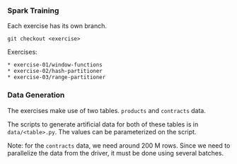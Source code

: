### Spark Training

Each exercise has its own branch.

```
git checkout <exercise>
```

Exercises:

```
* exercise-01/window-functions
* exercise-02/hash-partitioner
* exercise-03/range-partitioner
```

### Data Generation

The exercises make use of two tables. `products` and `contracts` data.

The scripts to generate artificial data for both of these tables is in `data/<table>.py`.
The values can be parameterized on the script.

Note: for the `contracts` data, we need around 200 M rows. Since we need to parallelize the data from the driver,
it must be done using several batches.

